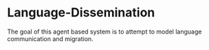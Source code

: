 Language-Dissemination
======================

The goal of this agent based system is to attempt to model language communication and migration.
